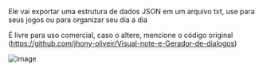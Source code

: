 Ele vai exportar uma estrutura de dados JSON em um arquivo txt, use para seus jogos ou para organizar seu dia a dia

É livre para uso comercial, caso o altere, mencione o código original (https://github.com/jhony-oliveir/Visual-note-e-Gerador-de-dialogos)

![image](https://github.com/user-attachments/assets/612f1f78-6edf-4ba8-bc1c-61e61f1365f3)
